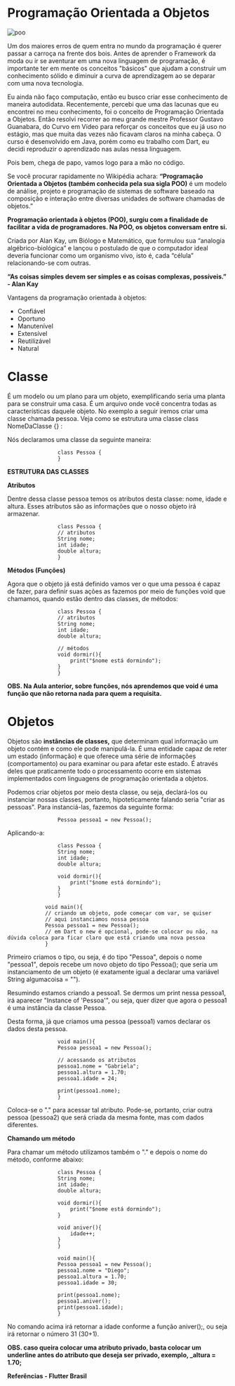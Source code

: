 # Programação Orientada a Objetos

![poo](https://user-images.githubusercontent.com/61892998/97894335-24900580-1d11-11eb-83af-a8f4fac7e3a8.png)

Um dos maiores erros de quem entra no mundo da programação é querer passar a carroça na frente dos bois. Antes de aprender o Framework da moda ou ir se aventurar em uma nova linguagem de programação, é importante ter em mente os conceitos "básicos" que ajudam a construir um conhecimento sólido e diminuir a curva de aprendizagem ao se deparar com uma nova tecnologia.

Eu ainda não faço computação, então eu busco criar esse conhecimento de maneira autodidata. Recentemente, percebi que uma das lacunas que eu encontrei no meu conhecimento, foi o conceito de Programação Orientada a Objetos. Então resolvi recorrer ao meu grande mestre Professor Gustavo Guanabara, do Curvo em Vídeo para reforçar os conceitos que eu já uso no estágio, mas que muita das vezes não ficavam claros na minha cabeça. O curso é desenvolvido em Java, porém como eu trabalho com Dart, eu decidi reproduzir o aprendizado nas aulas nessa linguagem.

Pois bem, chega de papo, vamos logo para a mão no código.

Se você procurar rapidamente no Wikipédia achara: **“Programação Orientada a Objetos (também conhecida pela sua sigla POO)** é um modelo de análise, projeto e programação de sistemas de software baseado na composição e interação entre diversas unidades de software chamadas de objetos.”

**Programação orientada à objetos (POO), surgiu com a finalidade de facilitar a vida de programadores. Na POO, os objetos conversam entre si.**

Criada por Alan Kay, um Biólogo e Matemático, que formulou sua “analogia algébrico-biológica” e lançou o postulado de que o computador ideal deveria funcionar como um organismo vivo, isto é, cada “célula” relacionando-se com outras.

**“As coisas simples devem ser simples e as coisas complexas, possíveis.” - Alan Kay**

Vantagens da programação orientada à objetos:

* Confiável
* Oportuno
* Manutenível
* Extensível
* Reutilizável
* Natural

# Classe

É um modelo ou um plano para um objeto, exemplificando seria uma planta para se construir uma casa. É um arquivo onde você concentra todas as características daquele objeto. No exemplo a seguir iremos criar uma classe chamada pessoa. Veja como se estrutura uma classe class NomeDaClasse {} :

Nós declaramos uma classe da seguinte maneira:

                    class Pessoa {
                    }

**ESTRUTURA DAS CLASSES**

**Atributos**

Dentre dessa classe pessoa temos os atributos desta classe: nome, idade e altura. Esses atributos são as informações que o nosso objeto irá armazenar.

                    class Pessoa {
                    // atributos
                    String nome;
                    int idade;
                    double altura;
                    }

**Métodos (Funções)**

Agora que o objeto já está definido vamos ver o que uma pessoa é capaz de fazer, para definir suas ações as fazemos por meio de funções void que chamamos, quando estão dentro das classes, de métodos:

                    class Pessoa {
                    // atributos
                    String nome;
                    int idade;
                    double altura; 

                    // métodos
                    void dormir(){
                        print("$nome está dormindo");
                    }
                    }

**OBS. Na Aula anterior, sobre funções, nós aprendemos que void é uma função que não retorna nada para quem a requisita.**

# Objetos

Objetos são **instâncias de classes,** que determinam qual informação um objeto contém e como ele pode manipulá-la. É uma entidade capaz de reter um estado (informação) e que oferece uma série de informações (comportamento) ou para examinar ou para afetar este estado. É através deles que praticamente todo o processamento ocorre em sistemas implementados com linguagens de programação orientada a objetos.

Podemos criar objetos por meio desta classe, ou seja, declará-los ou instanciar nossas classes, portanto, hipoteticamente falando seria "criar as pessoas". Para instanciá-las, fazemos da seguinte forma:

                    Pessoa pessoa1 = new Pessoa(); 

Aplicando-a:

                    class Pessoa {
                    String nome;
                    int idade;
                    double altura; 

                    void dormir(){
                        print("$nome está dormindo");
                    }
                    }

                void main(){
                // criando um objeto, pode começar com var, se quiser
                // aqui instanciamos nossa pessoa
                Pessoa pessoa1 = new Pessoa(); 
                // em Dart o new é opcional, pode-se colocar ou não, na dúvida coloca para ficar claro que está criando uma nova pessoa
                }
                
Primeiro criamos o tipo, ou seja, é do tipo "Pessoa", depois o nome "pessoa1", depois recebe um novo objeto do tipo Pessoa(); que seria um instanciamento de um objeto (é exatamente igual a declarar uma variável String algumacoisa = "").

Resumindo estamos criando a pessoa1. Se dermos um print nessa pessoa1, irá aparecer "Instance of 'Pessoa'", ou seja, quer dizer que agora o pessoa1 é uma instância da classe Pessoa.

Desta forma, já que criamos uma pessoa (pessoa1) vamos declarar os dados desta pessoa.

                    void main(){
                    Pessoa pessoa1 = new Pessoa();
                    
                    // acessando os atributos
                    pessoa1.nome = "Gabriela";
                    pessoa1.altura = 1.70;
                    pessoa1.idade = 24;

                    print(pessoa1.nome);
                    }

Coloca-se o "." para acessar tal atributo. Pode-se, portanto, criar outra pessoa (pessoa2) que será criada da mesma fonte, mas com dados diferentes.

**Chamando um método**

Para chamar um método utilizamos também o "." e depois o nome do método, conforme abaixo:

                    class Pessoa {
                    String nome;
                    int idade;
                    double altura; 

                    void dormir(){
                        print("$nome está dormindo");
                    }

                    void aniver(){
                        idade++;
                    }
                    }

                    void main(){
                    Pessoa pessoa1 = new Pessoa();
                    pessoa1.nome = "Diego";
                    pessoa1.altura = 1.70;
                    pessoa1.idade = 30;

                    print(pessoa1.nome);
                    pessoa1.aniver();
                    print(pessoa1.idade);
                    }
                    
No comando acima irá retornar a idade conforme a função aniver();, ou seja irá retornar o número 31 (30+1).

**OBS. caso queira colocar uma atributo privado, basta colocar um underline antes do atributo que deseja ser privado, exemplo, _altura = 1.70;**




**Referências - Flutter Brasil**